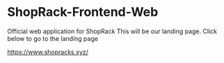 # ShopRack-Frontend-Web
Official web application for ShopRack
This will be our landing page.
Click below to go to the landing page

https://www.shopracks.xyz/
